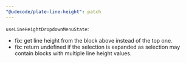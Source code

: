 ```yaml
---
"@udecode/plate-line-height": patch
---
```


`useLineHeightDropdownMenuState`:
- fix: get line height from the block above instead of the top one.
- fix: return undefined if the selection is expanded as selection may contain blocks with multiple line height values.
